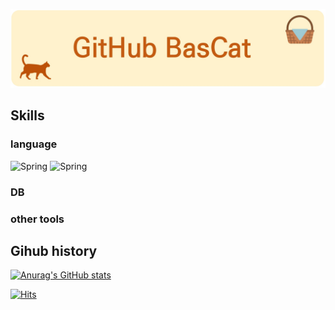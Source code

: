 ![My Image](Github_Bascat.jpg)

## Skills

### language
![Spring](https://img.shields.io/badge/-Spring-brightgreen?logo=spring&logoColor=white)
![Spring](https://img.shields.io/badge/-Spring%20Boot-brightgreen?logo=spring%20bootlogoColor=white)


### DB

### other tools

## Gihub history

[![Anurag's GitHub stats](https://github-readme-stats.vercel.app/api?username=millwheel)](https://github.com/anuraghazra/github-readme-stats)


[![Hits](https://hits.seeyoufarm.com/api/count/incr/badge.svg?url=https%3A%2F%2Fgithub.com%2Fmillwheel&count_bg=%2379C83D&title_bg=%23555555&icon=&icon_color=%23E7E7E7&title=hits&edge_flat=false)](https://hits.seeyoufarm.com)
